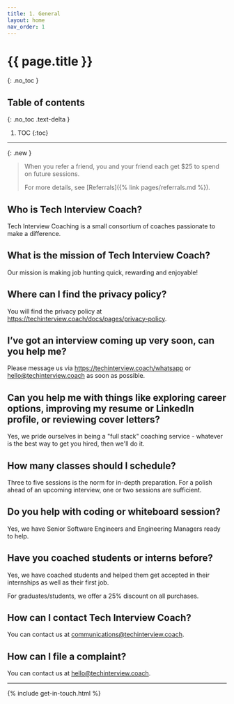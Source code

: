 ```yaml
---
title: 1. General
layout: home
nav_order: 1
---
```


# {{ page.title }}
{: .no_toc }

## Table of contents
{: .no_toc .text-delta }

1. TOC
{:toc}

---

{: .new }
> When you refer a friend, you and your friend each get $25 to spend on future sessions.
>
> For more details, see [Referrals]({% link pages/referrals.md %}).

## Who is Tech Interview Coach?

Tech Interview Coaching is a small consortium of coaches passionate to make a difference.

## What is the mission of Tech Interview Coach?

Our mission is making job hunting quick, rewarding and enjoyable!

## Where can I find the privacy policy?

You will find the privacy policy at <https://techinterview.coach/docs/pages/privacy-policy>.

## I’ve got an interview coming up very soon, can you help me?
Please message us via <https://techinterview.coach/whatsapp> or <hello@techinterview.coach> as soon as possible.

## Can you help me with things like exploring career options, improving my resume or LinkedIn profile, or reviewing cover letters?
Yes, we pride ourselves in being a "full stack" coaching service - whatever is the best way to get you hired, then we'll do it.

## How many classes should I schedule?
Three to five sessions is the norm for in-depth preparation. For a polish ahead of an upcoming interview, one or two sessions are sufficient.
 
## Do you help with coding or whiteboard session?
Yes, we have Senior Software Engineers and Engineering Managers ready to help.

## Have you coached students or interns before?
Yes, we have coached students and helped them get accepted in their internships as well as their first job.

For graduates/students, we offer a 25% discount on all purchases.

## How can I contact Tech Interview Coach?

You can contact us at communications@techinterview.coach.

## How can I file a complaint?

You can contact us at hello@techinterview.coach.

---

{% include get-in-touch.html %}